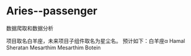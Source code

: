 # Aries--passenger
数据爬取和数据分析

项目取名白羊座，未来项目子组件取名为星尘名。
预计如下：白羊座α 
Hamal 
Sheratan 
Mesarthim 
Mesarthim 
Botein 

